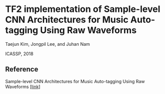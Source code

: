TF2 implementation of Sample-level CNN Architectures for Music Auto-tagging Using Raw Waveforms
==
Taejun Kim, Jongpil Lee, and Juhan Nam

ICASSP, 2018

Reference 
--
Sample-level CNN Architectures for Music Auto-tagging Using Raw Waveforms [ [link] ](https://github.com/tae-jun/resemul)


